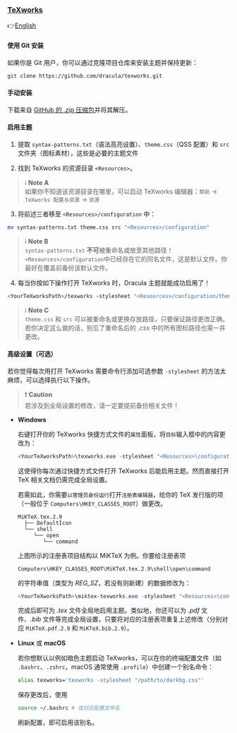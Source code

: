 ### [TeXworks](https://tug.org/texworks/)

👉[English](./INSTALL.md)

#### 使用 Git 安装

如果你是 Git 用户，你可以通过克隆项目仓库来安装主题并保持更新：

```bash
git clone https://github.com/dracula/texworks.git
```

#### 手动安装

下载来自 [GitHub 的 _.zip_ 压缩包](https://github.com/dracula/texworks/archive/main.zip)并将其解压。

#### 启用主题

1. 提取 `syntax-patterns.txt`（语法高亮设置）、`theme.css`（QSS 配置）和 `src` 文件夹（图标素材），这些是必要的主题文件

2. 找到 TeXworks 的资源目录 `<Resources>`。

> ℹ️ **Note A**  
> 如果你不知道该资源目录在哪里，可以启动 TeXworks 编辑器：`帮助` -> `TeXworks 配置与资源` -> `资源`

3. 将前述三者移至 `<Resources>/configuration` 中：

```bash
mv syntax-patterns.txt theme.css src "<Resources>/configuration"
```

> ℹ️ **Note B**  
> `syntax-patterns.txt` **不可**被重命名或放至其他路径！`<Resources>/configuration`中已经存在它的同名文件，这是默认文件。你最好在覆盖前备份该默认文件。

4. 每当你按如下操作打开 TeXworks 时，Dracula 主题就能成功启用了！

```bash
<YourTeXworksPath>/texworks -stylesheet "<Resources>/configuration/theme.css"
```

> ℹ️ **Note C**  
> `theme.css` 和 `src` 可以被重命名或更换存放路径，只要保证路径更改正确。若你决定这么做的话，别忘了重命名后的 _.css_ 中的所有图标路径也需一并更改。

#### 高级设置（可选）

若你觉得每次用打开 TeXworks 需要命令行添加可选参数 `-stylesheet` 的方法太麻烦，可以选择执行以下操作。

> ❗ **Caution**  
> 若涉及到全局设置的修改，请一定要提前备份相关文件！

- **Windows**

  右键打开你的 TeXworks 快捷方式文件的`属性`面板，将`目标`输入框中的内容更改为：

  ```powershell
  <YourTeXworksPath>\texworks.exe -stylesheet "<Resources>\configuration\theme.css"
  ```

  这使得你每次通过快捷方式文件打开 TeXworks 后能启用主题。然而直接打开 TeX 相关文档仍需完成全局设置。
  
  若需如此，你需要`以管理员身份运行`打开`注册表编辑器`，给你的 TeX 发行版的项（一般位于 `Computers\HKEY_CLASSES_ROOT`）做更改。
  
  ```
  MiKTeX.tex.2.9
    ├── DefaultIcon
    └── shell
       └── open
          └── command
  ```
  
  上图所示的注册表项目结构以 MiKTeX 为例。你要给注册表项
  
  ```
  Computers\HKEY_CLASSES_ROOT\MiKTeX.tex.2.9\shell\open\command
  ```
  
  的字符串值（类型为 _REG_SZ_，若没有则新建）的数据修改为：

  ```powershell
  <YourTeXworksPath>\miktex-texworks.exe -stylesheet "<Resources>\configuration\theme.css" "%1"
  ```

  完成后即可为 _.tex_ 文件全局地启用主题。类似地，你还可以为 _.pdf_ 文件、_.bib_ 文件等完成全局设置，只要将对应的注册表项重复上述修改（分别对应 `MiKTeX.pdf.2.9` 和 `MiKTeX.bib.2.9`）。

- **Linux** 或 **macOS**

  若你想默认以例如暗色主题启动 TeXworks，可以在你的终端配置文件（如 `.bashrc`、`.zshrc`，macOS 通常使用 `.profile`）中创建一个别名命令：

  ```bash
  alias texworks='texworks -stylesheet "/path/to/darkbg.css"'
  ```
  
  保存更改后，使用
  
  ```bash
  source ~/.bashrc # 或对应配置文件名
  ```
  
  刷新配置，即可启用该别名。
